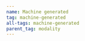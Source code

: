 ```yaml
---
name: Machine generated
tag: machine-generated
all-tags: machine-generated
parent_tag: modality
---
```


